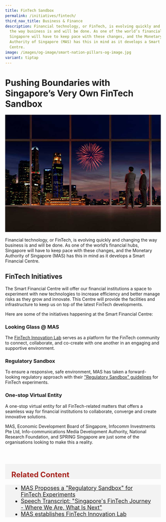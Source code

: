 ```yaml
---
title: FinTech Sandbox
permalink: /initiatives/fintech/
third_nav_title: Business & Finance
description: Financial technology, or FinTech, is evolving quickly and changing
  the way business is and will be done. As one of the world’s financial hubs,
  Singapore will have to keep pace with these changes, and the Monetary
  Authority of Singapore (MAS) has this in mind as it develops a Smart Financial
  Centre.
image: /images/og-image/smart-nation-pillars-og-image.jpg
variant: tiptap
---
```

# Pushing Boundaries with Singapore’s Very Own FinTech Sandbox
![Singapore's central business district](/images/initiatives/fintech-sandbox.jpg)

Financial technology, or FinTech, is evolving quickly and changing the way business is and will be done. As one of the world’s financial hubs, Singapore will have to keep pace with these changes, and the Monetary Authority of Singapore (MAS) has this in mind as it develops a Smart Financial Centre.

## FinTech Initiatives

The Smart Financial Centre will offer our financial institutions a space to experiment with new technologies to increase efficiency and better manage risks as they grow and innovate. This Centre will provide the facilities and infrastructure to keep us on top of the latest FinTech developments.

Here are some of the initiatives happening at the Smart Financial Centre:

### Looking Glass @ MAS

The [FinTech Innovation Lab](https://www.mas.gov.sg/news/media-releases/2016/mas-establishes-fintech-innovation-lab) serves as a platform for the FinTech community to connect, collaborate, and co-create with one another in an engaging and supportive environment. 


### Regulatory Sandbox

To ensure a responsive, safe environment, MAS has taken a forward-looking regulatory approach with their ["Regulatory Sandbox" guidelines](https://www.mas.gov.sg/news/media-releases/2016/mas-issues-regulatory-sandbox-guidelines-for-fintech-experiments) for FinTech experiments.

### One-stop Virtual Entity

A one-stop virtual entity for all FinTech-related matters that offers a seamless way for financial institutions to collaborate, converge and create innovative solutions. 

MAS, Economic Development Board of Singapore, Infocomm Investments Pte Ltd, Info-communications Media Development Authority, National Research Foundation, and SPRING Singapore are just some of the organisations looking to make this a reality. 

<br><br>

<div class="row" style="font-size:24px; font-weight: 700; color: #a6221c; background-color: #f3f3f3; padding: 20px 0px 0px 20px;"> Related Content</div>

<div class="row" style="font-size:18px ;background-color: #f3f3f3; padding: 0px 25px 0px 20px;">
	<ul>
		<li><a href="https://www.mas.gov.sg/news/media-releases/2016/mas-proposes-a-regulatory-sandbox-for-fintech-experiments">MAS Proposes a "Regulatory Sandbox" for FinTech Experiments</a></li>
	<li><a href="https://www.mas.gov.sg/news/speeches/2016/singapore-fintech-journey">Speech Transcript: "Singapore's FinTech Journey - Where We Are, What Is Next"</a></li>
	<li><a href="https://www.mas.gov.sg/news/media-releases/2016/mas-establishes-fintech-innovation-lab">MAS establishes FinTech Innovation Lab</a></li>
	</ul>
</div>